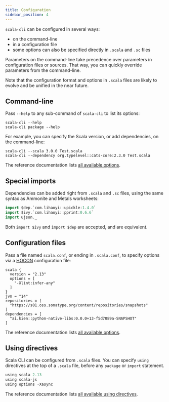```yaml
---
title: Configuration
sidebar_position: 4
---
```


`scala-cli` can be configured in several ways:
- on the command-line
- in a configuration file
- some options can also be specified directly in `.scala` and `.sc` files

Parameters on the command-line take precedence over parameters in configuration files or sources.
That way, you can quickly override parameters from the command-line.

Note that the configuration format and options in `.scala` files are likely
to evolve and be unified in the near future.

## Command-line

Pass `--help` to any sub-command of `scala-cli` to list its options:
```text
scala-cli --help
scala-cli package --help
```

For example, you can specify the Scala version, or add dependencies, on the command-line:
```text
scala-cli --scala 3.0.0 Test.scala
scala-cli --dependency org.typelevel::cats-core:2.3.0 Test.scala
```

The reference documentation lists [all available options](reference/cli-options.md).

## Special imports

Dependencies can be added right from `.scala` and `.sc` files, using the same
syntax as Ammonite and Metals worksheets:

```scala
import $dep.`com.lihaoyi::upickle:1.4.0`
import $ivy.`com.lihaoyi::pprint:0.6.6`
import ujson._
```

Both `import $ivy` and `import $dep` are accepted, and are equivalent.

## Configuration files

Pass a file named `scala.conf`, or ending in `.scala.conf`, to specify options
via a [HOCON](https://github.com/lightbend/config) configuration file:
```hocon
scala {
  version = "2.13"
  options = [
    "-Xlint:infer-any"
  ]
}
jvm = "14"
repositories = [
  "https://s01.oss.sonatype.org/content/repositories/snapshots"
]
dependencies = [
  "ai.kien::python-native-libs:0.0.0+13-f5d7089a-SNAPSHOT"
]
```

The reference documentation lists [all available options](reference/configuration-file.md).

## Using directives

Scala CLI can be configured from `.scala` files. You can specify `using` directives at the
top of a `.scala` file, before any `package` or `import` statement.

```scala
using scala 2.13
using scala-js
using options -Xasync
```

The reference documentation lists [all available using directives](reference/using-directives.md).
